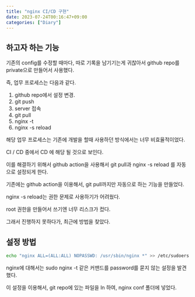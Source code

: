 ```yaml
---
title: "nginx CI/CD 구현"
date: 2023-07-24T00:16:47+09:00
categories: ["Diary"]
---
```

## 하고자 하는 기능
기존의 config를 수정할 때마다, 따로 기록을 남기기는게 귀찮아서 github repo를 private으로 만들어서 사용했다.

즉, 업무 프로세스는 다음과 같다.
1. github repo에서 설정 변경.
2. git push
3. server 접속
4. git pull
5. nginx -t
6. nginx -s reload

해당 업무 프로세스는 기존에 개발을 할때 사용하던 방식에서는 너무 비효율적이었다.

CI / CD 중에서 CD 에 해당 될 것으로 보인다.

이를 해결하기 위해서 github action을 사용해서 git pull과 nginx -s reload 를 자동으로 설정되게 한다.

기존에는 github action을 이용해서, git pull까지만 자동으로 하는 기능을 만들었다.

nginx -s reload는 권한 문제로 사용하기가 어려웠다.

root 권한을 만들어서 쓰기엔 너무 리스크가 컸다.

그래서 진행하지 못하다가, 최근에 방법을 찾았다.

## 설정 방법
```bash
echo "nginx	ALL=(ALL:ALL) NOPASSWD: /usr/sbin/nginx *" >> /etc/sudoers
```
nginx에 대해서는 sudo nginx -t 같은 커맨드를 password를 묻지 않는 설정을 발견했다.

이 설정을 이용해서, git repo에 있는 파일을 ln 하여, nginx conf 폴더에 넣었다.